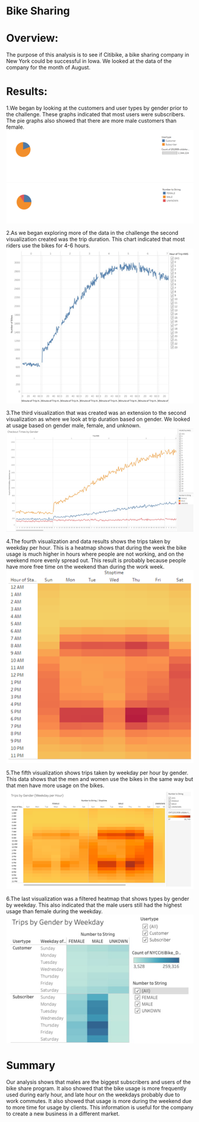 # Bike Sharing

# Overview:
The purpose of this analysis is to see if Citibike, a bike sharing company in New York could be successful in Iowa. We looked at the data of the company for the month of August. 

# Results:

1.We began by looking at the customers and user types by gender prior to the challenge. These graphs indicated that most users were subscribers. The pie graphs also showed that there are more male customers than female.
![](https://github.com/jmajma327/bikesharing/blob/main/customer%20type.png)
![](https://github.com/jmajma327/bikesharing/blob/main/customer%20type%20by%20gender.png)

2.As we began exploring more of the data in the challenge the second visualization created was the trip duration. This chart indicated that most riders use the bikes for 4-6 hours.
![](https://github.com/jmajma327/bikesharing/blob/main/Checkout%20times%20for%20user.png)


3.The third visualization that was created was an extension to the second visualization as where we look at trip duration based on gender. We looked at usage based on gender male, female, and unknown.
![](https://github.com/jmajma327/bikesharing/blob/main/Checkout%20times%20by%20gender.png)


4.The fourth visualization and data results shows the trips taken by weekday per hour. This is a heatmap shows that during the week the bike usage is much higher in hours where people are not working, and on the weekend more evenly spread out. This result is probably because people have more free time on the weekend than during the work week.
![](https://github.com/jmajma327/bikesharing/blob/main/trips%20by%20weekday%20per%20hour.png)

5.The fifth visualization shows trips taken by weekday per hour by gender. This data shows that the men and women use the bikes in the same way but that men have more usage on the bikes.
![](https://github.com/jmajma327/bikesharing/blob/main/trips%20by%20gender%20by%20weekday%20per%20hour.png)

6.The last visualization was a filtered heatmap that shows types by gender by weekday. This also indicated that the male users still had the highest usage than female during the weekday.
![](https://github.com/jmajma327/bikesharing/blob/main/user%20trips%20by%20gender%20by%20weekday.png)


# Summary
Our analysis shows that males are the biggest subscribers and users of the bike share program. It also showed that the bike usage is more frequently used during early hour, and late hour on the weekdays probably due to work commutes. It also showed that usage is more during the weekend due to more time for usage by clients. This information is useful for the company to create a new business in a different market. 

